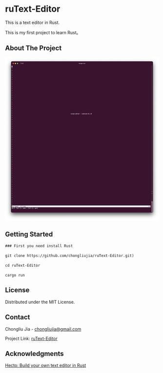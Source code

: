 # ruText-Editor

This is a text editor in Rust.  

This is my first project to learn Rust。

## About The Project

![Alt text](images/project_demo.png)

## Getting Started
```
### First you need install Rust

git clone https://github.com/chongliujia/ruText-Editor.git)

cd ruText-Editor

cargo run

```

## License
Distributed under the MIT License.

## Contact
Chongliu Jia - chongliujia@gmail.com  

Project Link: [ruText-Editor](https://github.com/chongliujia/ruText-Editor)

## Acknowledgments
[Hecto: Build your own text editor in Rust](https://www.flenker.blog/hecto/)

